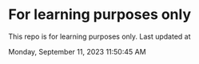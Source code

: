# For learning purposes only
This repo is for learning purposes only.
Last updated at

Monday, September 11, 2023 11:50:45 AM


